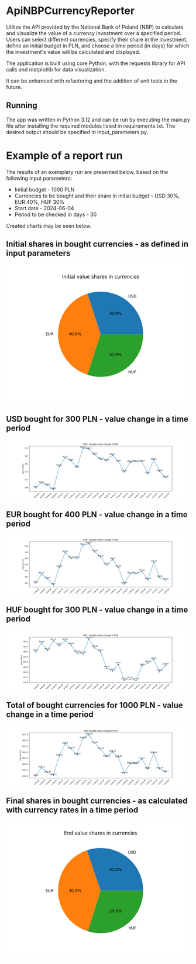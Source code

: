 # ApiNBPCurrencyReporter
Utilize the API provided by the National Bank of Poland (NBP) to calculate and visualize the value of a currency investment over a specified period. Users can select different currencies, specify their share in the investment, define an initial budget in PLN, and choose a time period (in days) for which the investment's value will be calculated and displayed.

The application is built using core Python, with the requests library for API calls and matplotlib for data visualization.

It can be enhanced with refactoring and the addition of unit tests in the future.

## Running
The app was written in Python 3.12 and can be run by executing the main.py file after installing the required modules listed in requirements.txt. The desired output should be specified in input_parameters.py.

# Example of a report run
The results of an exemplary run are presented below, based on the following input parameters:
* Initial budget - 1000 PLN
* Currencies to be bought and their share in initial budget - USD 30%, EUR 40%, HUF 30%
* Start date - 2024-06-04
* Period to be checked in days - 30

Created charts may be seen below.

## Initial shares in bought currencies - as defined in input parameters
![Figure1](/visualization_examples/initial_share.png)

## USD bought for 300 PLN - value change in a time period
![Figure3](/visualization_examples/usd_value.png)

## EUR bought for 400 PLN - value change in a time period
![Figure3](/visualization_examples/eur_value.png)

## HUF bought for 300 PLN - value change in a time period
![Figure3](/visualization_examples/huf_value.png)

## Total of bought currencies for 1000 PLN - value change in a time period
![Figure3](/visualization_examples/total_value.png)

## Final shares in bought currencies - as calculated with currency rates in a time period
![Figure2](/visualization_examples/end_share.png)

